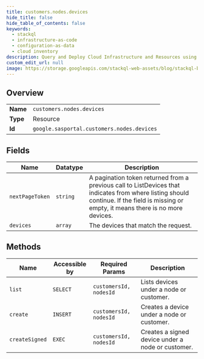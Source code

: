 ```yaml
---
title: customers.nodes.devices
hide_title: false
hide_table_of_contents: false
keywords:
  - stackql
  - infrastructure-as-code
  - configuration-as-data
  - cloud inventory
description: Query and Deploy Cloud Infrastructure and Resources using SQL
custom_edit_url: null
image: https://storage.googleapis.com/stackql-web-assets/blog/stackql-blog-post-featured-image.png
---
```

  
    

## Overview
<table><tbody>
<tr><td><b>Name</b></td><td><code>customers.nodes.devices</code></td></tr>
<tr><td><b>Type</b></td><td>Resource</td></tr>
<tr><td><b>Id</b></td><td><code>google.sasportal.customers.nodes.devices</code></td></tr>
</tbody></table>

## Fields
| Name | Datatype | Description |
| ---- | -------- | ----------- |
| `nextPageToken` | `string` | A pagination token returned from a previous call to ListDevices that indicates from where listing should continue. If the field is missing or empty, it means there is no more devices. |
| `devices` | `array` | The devices that match the request. |
## Methods
| Name | Accessible by | Required Params | Description |
| ---- | ------------- | --------------- | ----------- |
| `list` | `SELECT` | `customersId, nodesId` | Lists devices under a node or customer. |
| `create` | `INSERT` | `customersId, nodesId` | Creates a device under a node or customer. |
| `createSigned` | `EXEC` | `customersId, nodesId` | Creates a signed device under a node or customer. |
